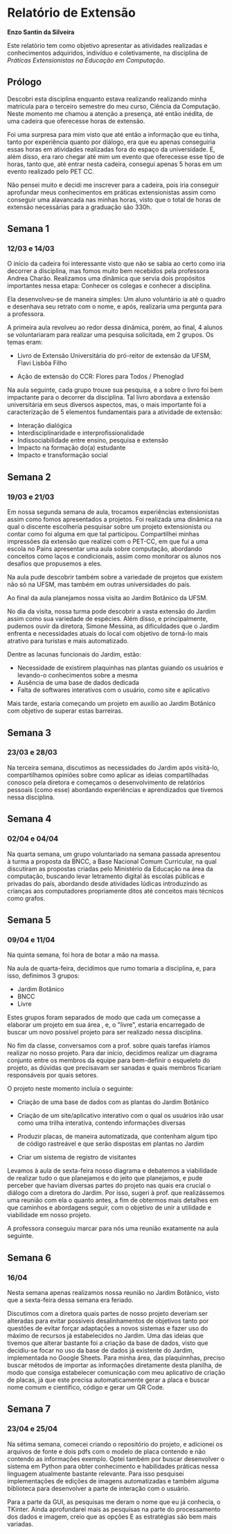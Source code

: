 #  Relatório de Extensão
**Enzo Santin da Silveira**

Este relatório tem como objetivo apresentar as atividades realizadas e conhecimentos adquiridos, indivíduo e coletivamente, na disciplina de *Práticas Extensionistas na Educação em Computação*.

## Prólogo
Descobri esta disciplina enquanto estava realizando realizando minha matrícula para o terceiro semestre do meu curso, Ciência da Computação. Neste momento me chamou a atenção a presença, até então inédita, de uma cadeira que oferecesse horas de extensão.

Foi uma surpresa para mim visto que até então a informação que eu tinha, tanto por experiência quanto por diálogo, era que eu apenas conseguiria essas horas em atividades realizadas fora do espaço da universidade. E, além disso, era raro chegar até mim um evento que oferecesse esse tipo de horas, tanto que, até entrar nesta cadeira, consegui apenas 5 horas em um evento realizado pelo PET CC.

Não pensei muito e decidi me inscrever para a cadeira, pois iria conseguir aprofundar meus conhecimentos em práticas extensionistas assim como conseguir uma alavancada nas minhas horas, visto que o total de horas de extensão necessárias para a graduação são 330h. 

## Semana 1
###  12/03 e 14/03
O início da cadeira foi interessante visto que não se sabia ao certo como iria decorrer a disciplina, mas fomos muito bem recebidos pela professora Andrea Charão. Realizamos uma dinâmica que servia dois propósitos importantes nessa etapa: Conhecer os colegas e conhecer a disciplina. 

Ela desenvolveu-se de maneira simples: Um aluno voluntário ia até o quadro e desenhava seu retrato com o nome, e após, realizaria uma pergunta para a professora.

A primeira aula revolveu ao redor dessa dinâmica, porém, ao final, 4 alunos se voluntariaram para realizar uma pesquisa solicitada, em 2 grupos. Os temas eram:

 - Livro de Extensão Universitária do pró-reitor de extensão da UFSM, Flavi Lisbôa Filho
 
 - Ação de extensão do CCR: Flores para Todos / Phenoglad

Na aula seguinte, cada grupo trouxe sua pesquisa, e a sobre o livro foi bem impactante para o decorrer da disciplina. Tal livro abordava a extensão universitária em seus diversos aspectos, mas, o mais importante foi a caracterização de 5 elementos fundamentais para a atividade de extensão:

 - Interação dialógica
 - Interdisciplinaridade e interprofissionalidade
 - Indissociabilidade entre ensino, pesquisa e extensão
 - Impacto na formação do(a) estudante
 - Impacto e transformação social

## Semana 2
### 19/03 e 21/03
Em nossa segunda semana de aula, trocamos experiências extensionistas assim como fomos apresentados a projetos. Foi realizada uma dinâmica na qual o discente escolheria pesquisar sobre um projeto extensionista ou contar como foi alguma em que tal participou. Compartilhei minhas impressões da extensão que realizei com o PET-CC, em que fui a uma escola no Pains apresentar uma aula sobre computação, abordando conceitos como laços e condicionais, assim como monitorar os alunos nos desafios que propusemos a eles. 

Na aula pude descobrir também sobre a variedade de projetos que existem não só na UFSM, mas também em outras universidades do país. 

Ao final da aula planejamos nossa visita ao Jardim Botânico da UFSM. 

No dia da visita, nossa turma pode descobrir a vasta extensão do Jardim assim como sua variedade de espécies.  Além disso, e principalmente, pudemos ouvir da diretora, Simone Messina, as dificuldades que o Jardim enfrenta e necessidades atuais do local com objetivo de torná-lo mais atrativo para turistas e mais automatizado.

Dentre as lacunas funcionais do Jardim, estão:

 - Necessidade de existirem plaquinhas nas plantas guiando os usuários e levando-o conhecimentos sobre a mesma
 - Ausência de uma base de dados dedicada
 - Falta de softwares interativos com o usuário, como site e aplicativo

Mais tarde, estaria começando um projeto em auxílio ao Jardim Botânico com objetivo de superar estas barreiras.

## Semana 3
### 23/03 e 28/03
Na terceira semana, discutimos as necessidades do Jardim após visitá-lo, compartilhamos opiniões sobre como aplicar as ideias compartilhadas conosco pela diretora e começamos o desenvolvimento de relatórios pessoais (como esse) abordando experiências e aprendizados que tivemos nessa disciplina.

## Semana 4
### 02/04 e 04/04
Na quarta semana, um grupo voluntariado na semana passada apresentou à turma a proposta da BNCC, a Base Nacional Comum Curricular, na qual discutiram as propostas criadas pelo Ministério da Educação na área da computação, buscando levar letramento digital às escolas públicas e privadas do país, abordando desde atividades lúdicas introduzindo as crianças aos computadores propriamente ditos até conceitos mais técnicos como grafos.

## Semana 5
### 09/04 e 11/04
Na quinta semana, foi hora de botar a mão na massa.

Na aula de quarta-feira, decidimos que rumo tomaria a disciplina, e, para isso, definimos 3 grupos:

 - Jardim Botânico
 - BNCC
 - Livre

Estes grupos foram separados de modo que cada um começasse a elaborar um projeto em sua área , e, o "livre", estaria encarregado de buscar um novo possível projeto para ser realizado nessa disciplina.

No fim da classe, conversamos com a prof. sobre quais tarefas iríamos realizar no nosso projeto. Para dar início, decidimos realizar um diagrama conjunto entre os membros da equipe para bem-definir o esqueleto do projeto, as dúvidas que precisavam ser sanadas e quais membros ficariam responsáveis por quais setores.

O projeto neste momento incluía o seguinte:

 - Criação de uma base de dados com as plantas do Jardim Botânico
 
 - Criação de um site/aplicativo interativo com o qual os usuários irão usar como uma trilha interativa, contendo informações diversas 

- Produzir placas, de maneira automatizada, que contenham algum tipo de código rastreável e que serão dispostas em plantas no Jardim

- Criar um sistema de registro de visitantes 

Levamos à aula de sexta-feira nosso diagrama e debatemos a viabilidade de realizar tudo o que planejamos e do jeito que planejamos, e pude perceber que haviam diversas partes do projeto nas quais era crucial o diálogo com a diretora do Jardim. Por isso, sugeri à prof. que realizássemos uma reunião com ela o quanto antes, a fim de obtermos mais detalhes em que caminhos e abordagens seguir, com o objetivo de unir a utilidade e viabilidade em nosso projeto.

A professora conseguiu marcar para nós uma reunião exatamente na aula seguinte.

## Semana 6
### 16/04
Nesta semana apenas realizamos nossa reunião no Jardim Botânico, visto que a sexta-feira dessa semana era feriado.

Discutimos com a diretora quais partes de nosso projeto deveriam ser alteradas para evitar possiveis desalinhamentos de objetivos tanto por questões de evitar forçar adaptações a novos sistemas e fazer uso do máximo de recursos já estabelecidos no Jardim. Uma das ideias que tivemos que alterar bastante foi a criação da base de dados, visto que decidiu-se focar no uso da base de dados já existente do Jardim, implementada no Google Sheets. Para minha área, das plaquinnhas, preciso buscar métodos de importar as informações diretamente desta planilha, de modo que consiga estabelecer comunicação com meu aplicativo de criação de placas, já que este precisa automaticamente gerar a placa e buscar nome comum e científico, código e gerar um QR Code.

## Semana 7
### 23/04 e 25/04
Na sétima semana, comecei criando o repositório do projeto, e adicionei os arquivos de fonte e dois pdfs com o modelo de placa contendo e não contendo as informações exemplo. Optei também por buscar desenvolver o sistema em Python para obter conhecimento e habilidades práticas nessa linguagem atualmente bastante relevante. Para isso pesquisei implementações de edições de imagens automatizadas e também alguma biblioteca para desenvolver a parte de interação com o usuário.

Para a parte da GUI, as pesquisas me deram o nome que eu já conhecia, o TKinter. Ainda aprofundarei mais as pesquisas na parte do processamento dos dados e imagem, creio que as opções E as estratégias são bem mais variadas.

